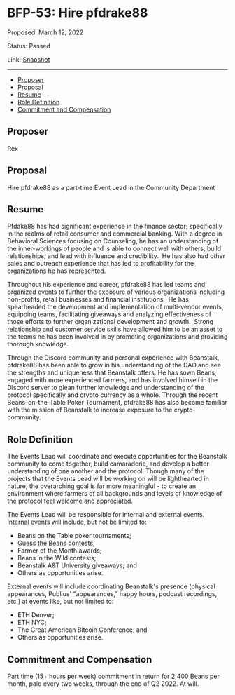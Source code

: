 # BFP-53: Hire pfdrake88

Proposed: March 12, 2022

Status: Passed

Link: [Snapshot](https://snapshot.org/#/beanstalkfarms.eth/proposal/0xbbfe111ab334b04a3cba8153b8932f07a83bc3a60524b2a7a952c2245cd55dbd)

---

- [Proposer](#proposer)
- [Proposal](#proposal)
- [Resume](#resume)
- [Role Definition](#role-definition)
- [Commitment and Compensation](#commitment-and-compensation)

## Proposer

Rex

## Proposal

Hire pfdrake88 as a part-time Event Lead in the Community Department

## Resume

Pfdake88 has had significant experience in the finance sector; specifically in the realms of retail consumer and commercial banking. With a degree in Behavioral Sciences focusing on Counseling, he has an understanding of the inner-workings of people and is able to connect well with others, build relationships, and lead with influence and credibility.  He has also had other sales and outreach experience that has led to profitability for the organizations he has represented.

Throughout his experience and career, pfdrake88 has led teams and organized events to further the exposure of various organizations including non-profits, retail businesses and financial institutions.  He has spearheaded the development and implementation of multi-vendor events, equipping teams, facilitating giveaways and analyzing effectiveness of those efforts to further organizational development and growth.  Strong relationship and customer service skills have allowed him to be an asset to the teams he has been involved in by promoting organizations and providing thorough knowledge.

Through the Discord community and personal experience with Beanstalk, pfdrake88 has been able to grow in his understanding of the DAO and see the strengths and uniqueness that Beanstalk offers. He has sown Beans, engaged with more experienced farmers, and has involved himself in the Discord server to glean further knowledge and understanding of the protocol specifically and crypto currency as a whole. Through the recent Beans-on-the-Table Poker Tournament, pfdrake88 has also become familiar with the mission of Beanstalk to increase exposure to the crypto-community.

## Role Definition

The Events Lead will coordinate and execute opportunities for the Beanstalk community to come together, build camaraderie, and develop a better understanding of one another and the protocol. Though many of the projects that the Events Lead will be working on will be lighthearted in nature, the overarching goal is far more meaningful - to create an environment where farmers of all backgrounds and levels of knowledge of the protocol feel welcome and appreciated.

The Events Lead will be responsible for internal and external events. Internal events will include, but not be limited to:

- Beans on the Table poker tournaments;
- Guess the Beans contests;
- Farmer of the Month awards;
- Beans in the Wild contests;
- Beanstalk A&T University giveaways; and
- Others as opportunities arise.

External events will include coordinating Beanstalk's presence (physical appearances, Publius' "appearances," happy hours, podcast recordings, etc.) at events like, but not limited to:

- ETH Denver;
- ETH NYC;
- The Great American Bitcoin Conference; and
- Others as opportunities arise.

## Commitment and Compensation

Part time (15+ hours per week) commitment in return for 2,400 Beans per month, paid every two weeks, through the end of Q2 2022. At will.
